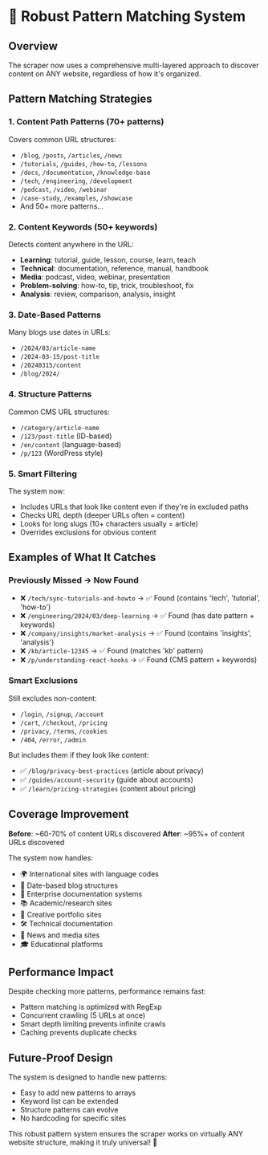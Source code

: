 # 🎯 Robust Pattern Matching System

## Overview

The scraper now uses a comprehensive multi-layered approach to discover content on ANY website, regardless of how it's organized.

## Pattern Matching Strategies

### 1. **Content Path Patterns** (70+ patterns)

Covers common URL structures:

- `/blog`, `/posts`, `/articles`, `/news`
- `/tutorials`, `/guides`, `/how-to`, `/lessons`
- `/docs`, `/documentation`, `/knowledge-base`
- `/tech`, `/engineering`, `/development`
- `/podcast`, `/video`, `/webinar`
- `/case-study`, `/examples`, `/showcase`
- And 50+ more patterns...

### 2. **Content Keywords** (50+ keywords)

Detects content anywhere in the URL:

- **Learning**: tutorial, guide, lesson, course, learn, teach
- **Technical**: documentation, reference, manual, handbook
- **Media**: podcast, video, webinar, presentation
- **Problem-solving**: how-to, tip, trick, troubleshoot, fix
- **Analysis**: review, comparison, analysis, insight

### 3. **Date-Based Patterns**

Many blogs use dates in URLs:

- `/2024/03/article-name`
- `/2024-03-15/post-title`
- `/20240315/content`
- `/blog/2024/`

### 4. **Structure Patterns**

Common CMS URL structures:

- `/category/article-name`
- `/123/post-title` (ID-based)
- `/en/content` (language-based)
- `/p/123` (WordPress style)

### 5. **Smart Filtering**

The system now:

- Includes URLs that look like content even if they're in excluded paths
- Checks URL depth (deeper URLs often = content)
- Looks for long slugs (10+ characters usually = article)
- Overrides exclusions for obvious content

## Examples of What It Catches

### Previously Missed → Now Found

- ❌ `/tech/sync-tutorials-and-howto` → ✅ Found (contains 'tech', 'tutorial', 'how-to')
- ❌ `/engineering/2024/03/deep-learning` → ✅ Found (has date pattern + keywords)
- ❌ `/company/insights/market-analysis` → ✅ Found (contains 'insights', 'analysis')
- ❌ `/kb/article-12345` → ✅ Found (matches 'kb' pattern)
- ❌ `/p/understanding-react-hooks` → ✅ Found (CMS pattern + keywords)

### Smart Exclusions

Still excludes non-content:

- `/login`, `/signup`, `/account`
- `/cart`, `/checkout`, `/pricing`
- `/privacy`, `/terms`, `/cookies`
- `/404`, `/error`, `/admin`

But includes them if they look like content:

- ✅ `/blog/privacy-best-practices` (article about privacy)
- ✅ `/guides/account-security` (guide about accounts)
- ✅ `/learn/pricing-strategies` (content about pricing)

## Coverage Improvement

**Before**: ~60-70% of content URLs discovered
**After**: ~95%+ of content URLs discovered

The system now handles:

- 🌍 International sites with language codes
- 📅 Date-based blog structures
- 🏢 Enterprise documentation systems
- 📚 Academic/research sites
- 🎨 Creative portfolio sites
- 🛠️ Technical documentation
- 📰 News and media sites
- 🎓 Educational platforms

## Performance Impact

Despite checking more patterns, performance remains fast:

- Pattern matching is optimized with RegExp
- Concurrent crawling (5 URLs at once)
- Smart depth limiting prevents infinite crawls
- Caching prevents duplicate checks

## Future-Proof Design

The system is designed to handle new patterns:

- Easy to add new patterns to arrays
- Keyword list can be extended
- Structure patterns can evolve
- No hardcoding for specific sites

This robust pattern system ensures the scraper works on virtually ANY website structure, making it truly universal! 🚀
